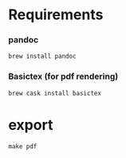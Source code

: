 # Requirements

### pandoc

    brew install pandoc

### Basictex (for pdf rendering)

    brew cask install basictex

# export

    make pdf

